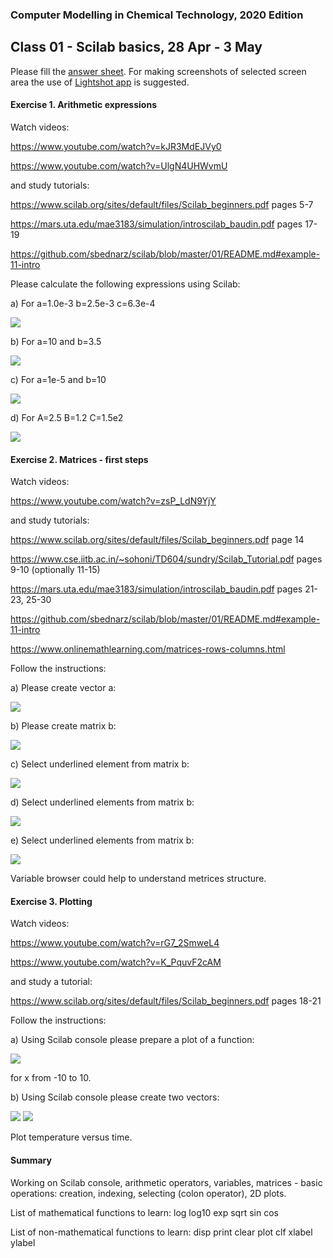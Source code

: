 ### Computer Modelling in Chemical Technology, 2020 Edition

## Class 01 - Scilab basics, 28 Apr - 3 May


Please fill the [answer sheet](https://github.com/sbednarz/scilab/raw/master/2020/01/class01_firstname_surname.odt). For making screenshots of selected screen area the use of [Lightshot app](https://app.prntscr.com/en/index.html) is suggested.

#### Exercise 1. Arithmetic expressions

Watch videos: 

https://www.youtube.com/watch?v=kJR3MdEJVy0 

https://www.youtube.com/watch?v=UlgN4UHWvmU

and study tutorials: 

https://www.scilab.org/sites/default/files/Scilab_beginners.pdf pages 5-7

https://mars.uta.edu/mae3183/simulation/introscilab_baudin.pdf pages 17-19

https://github.com/sbednarz/scilab/blob/master/01/README.md#example-11-intro

Please calculate the following expressions using Scilab:

a) For a=1.0e-3 b=2.5e-3 c=6.3e-4

<img src="http://www.sciweavers.org/upload/Tex2Img_1588067271/render.png" />

b) For a=10 and b=3.5

<img src="http://www.sciweavers.org/upload/Tex2Img_1588066790/render.png" />

c) For a=1e-5 and b=10

<img src="http://www.sciweavers.org/upload/Tex2Img_1588067100/render.png" />

d) For  A=2.5 B=1.2 C=1.5e2

<img src="http://www.sciweavers.org/upload/Tex2Img_1588067722/render.png" />


#### Exercise 2. Matrices - first steps

Watch videos: 

https://www.youtube.com/watch?v=zsP_LdN9YjY

and study tutorials: 

https://www.scilab.org/sites/default/files/Scilab_beginners.pdf page 14

https://www.cse.iitb.ac.in/~sohoni/TD604/sundry/Scilab_Tutorial.pdf pages 9-10 (optionally 11-15) 

https://mars.uta.edu/mae3183/simulation/introscilab_baudin.pdf pages 21-23, 25-30

https://github.com/sbednarz/scilab/blob/master/01/README.md#example-11-intro

https://www.onlinemathlearning.com/matrices-rows-columns.html

Follow the instructions:

a) Please create vector a:

<img src="http://www.sciweavers.org/upload/Tex2Img_1588071239/render.png" />

b) Please create matrix b:

<img src="http://www.sciweavers.org/upload/Tex2Img_1588072989/render.png" />

c) Select underlined element from matrix b:

<img src="http://www.sciweavers.org/upload/Tex2Img_1588085650/render.png" />

d) Select underlined elements from matrix b:

<img src="http://www.sciweavers.org/upload/Tex2Img_1588085868/render.png" />

e) Select underlined elements from matrix b:

<img src="http://www.sciweavers.org/upload/Tex2Img_1588085962/render.png" />

Variable browser could help to understand metrices structure.

#### Exercise 3. Plotting

Watch videos: 

https://www.youtube.com/watch?v=rG7_2SmweL4

https://www.youtube.com/watch?v=K_PquvF2cAM


and study a tutorial:

https://www.scilab.org/sites/default/files/Scilab_beginners.pdf pages 18-21

Follow the instructions:

a) Using Scilab console please prepare a plot of a function:

<img src="http://www.sciweavers.org/upload/Tex2Img_1588087464/render.png" />

for x from -10 to 10.

b) Using Scilab console please create two vectors:

<img src="http://www.sciweavers.org/upload/Tex2Img_1588087650/render.png" />

<img src="http://www.sciweavers.org/upload/Tex2Img_1588087695/render.png" />

Plot temperature versus time.



#### Summary

Working on Scilab console, arithmetic operators, variables, matrices - basic operations: creation, indexing, selecting (colon operator), 2D plots.

List of mathematical functions to learn: log log10 exp sqrt sin cos

List of non-mathematical functions to learn: disp print clear plot clf xlabel ylabel
